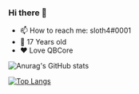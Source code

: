 ### Hi there 👋
- 📫 How to reach me: sloth4#0001
- 🤏 17 Years old
- ❤️ Love QBCore

![Anurag's GitHub stats](https://github-readme-stats.vercel.app/api?username=sloth4&show_icons=true&theme=tokyonight)

[![Top Langs](https://github-readme-stats.vercel.app/api/top-langs/?username=sloth4&show_icons=true&theme=tokyonight)](https://github.com/anuraghazra/github-readme-stats)

<!--
**sidsloth44/sidsloth44** is a ✨ _special_ ✨ repository because its `README.md` (this file) appears on your GitHub profile.
